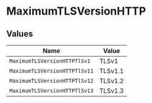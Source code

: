 # MaximumTLSVersionHTTP


## Values

| Name                          | Value                         |
| ----------------------------- | ----------------------------- |
| `MaximumTLSVersionHTTPTlSv1`  | TLSv1                         |
| `MaximumTLSVersionHTTPTlSv11` | TLSv1.1                       |
| `MaximumTLSVersionHTTPTlSv12` | TLSv1.2                       |
| `MaximumTLSVersionHTTPTlSv13` | TLSv1.3                       |